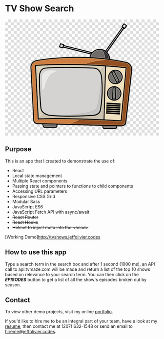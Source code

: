 # TV Show Search

![Page Image](./public/images/television.png)

## Purpose

This is an app that I created to demonstrate the use of:

- React
- Local state management
- Multiple React components
- Passing state and pointers to functions to child components
- Accessing URL parameters
- Responsive CSS Grid
- Modular Sass
- JavaScript ES6
- JavaScript Fetch API with async/await
- ~~React Router~~
- ~~React Hooks~~
- ~~Helmet to inject meta into the &lt;head&gt;~~

[Working Demo]http://tvshows.jeffolivier.codes

## How to use this app

Type a search term in the search box and after 1 second (1000 ms), an API call to api.tvmaze.com will be made and return a list of the top 10 shows based on relevance to your search term. You can then click on the **_EPISODES_** button to get a list of all the show's episodes broken out by season.

## Contact

To view other demo projects, visit my online [portfolio](https://jeffolivier.codes).

If you'd like to hire me to be an integral part of your team, have a look at my [resume](https://jeffolivier.codes/resume.pdf), then contact me at (207) 632-1548 or send an email to [hireme@jeffolivier.codes](mailto:hireme@jeffolivier.codes).
